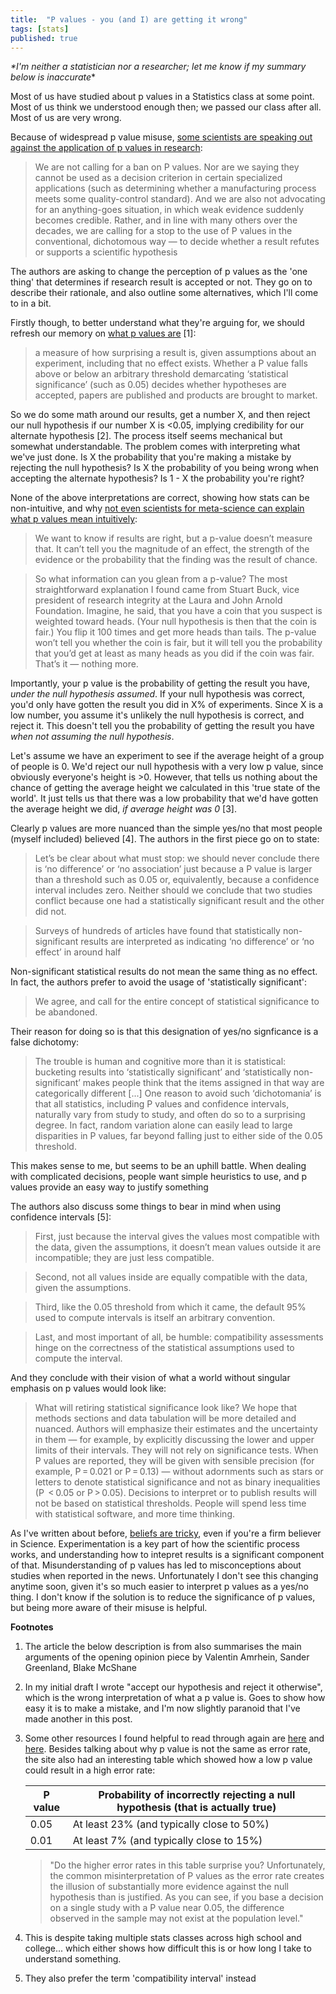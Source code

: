 ```yaml
---
title:  "P values - you (and I) are getting it wrong"
tags: [stats]
published: true
---
```


*\*I'm neither a statistician nor a researcher; let me know if my summary below is inaccurate*\*

Most of us have studied about p values in a Statistics class at some point. Most of us think we understood enough then; we passed our class after all. Most of us are very wrong. 

Because of widespread p value misuse, [some scientists are speaking out against the application of p values in research](https://www.nature.com/articles/d41586-019-00857-9 "against p values"):

> We are not calling for a ban on P values. Nor are we saying they cannot be used as a decision criterion in certain specialized applications (such as determining whether a manufacturing process meets some quality-control standard). And we are also not advocating for an anything-goes situation, in which weak evidence suddenly becomes credible. Rather, and in line with many others over the decades, we are calling for a stop to the use of P values in the conventional, dichotomous way — to decide whether a result refutes or supports a scientific hypothesis

The authors are asking to change the perception of p values as the 'one thing' that determines if research result is accepted or not. They go on to describe their rationale, and also outline some alternatives, which I'll come to in a bit.

Firstly though, to better understand what they're arguing for, we should refresh our memory on [what p values are](https://www.nature.com/articles/d41586-019-00874-8 "p values") \[1\]: 

> a measure of how surprising a result is, given assumptions about an experiment, including that no effect exists. Whether a P value falls above or below an arbitrary threshold demarcating ‘statistical significance’ (such as 0.05) decides whether hypotheses are accepted, papers are published and products are brought to market.

So we do some math around our results, get a number X, and then reject our null hypothesis if our number X is <0.05, implying credibility for our alternate hypothesis \[2\]. The process itself seems mechanical but somewhat understandable. The problem comes with interpreting what we've just done. Is X the probability that you're making a mistake by rejecting the null hypothesis? Is X the probability of you being wrong when accepting the alternate hypothesis? Is 1 - X the probability you're right?  

None of the above interpretations are correct, showing how stats can be non-intuitive, and why [not even scientists for meta-science can explain what p values mean intuitively](https://fivethirtyeight.com/features/not-even-scientists-can-easily-explain-p-values/? "easily explain"):

> We want to know if results are right, but a p-value doesn’t measure that. It can’t tell you the magnitude of an effect, the strength of the evidence or the probability that the finding was the result of chance.

> So what information can you glean from a p-value? The most straightforward explanation I found came from Stuart Buck, vice president of research integrity at the Laura and John Arnold Foundation. Imagine, he said, that you have a coin that you suspect is weighted toward heads. (Your null hypothesis is then that the coin is fair.) You flip it 100 times and get more heads than tails. The p-value won’t tell you whether the coin is fair, but it will tell you the probability that you’d get at least as many heads as you did if the coin was fair. That’s it — nothing more.

Importantly, your p value is the probability of getting the result you have, *under the null hypothesis assumed*. If your null hypothesis was correct, you'd only have gotten the result you did in X% of experiments. Since X is a low number, you assume it's unlikely the null hypothesis is correct, and reject it. This doesn't tell you the probability of getting the result you have *when not assuming the null hypothesis*. 

Let's assume we have an experiment to see if the average height of a group of people is 0. We'd reject our null hypothesis with a very low p value, since obviously everyone's height is >0. However, that tells us nothing about the chance of getting the average height we calculated in this 'true state of the world'. It just tells us that there was a low probability that we'd have gotten the average height we did, *if average height was 0* \[3\].

Clearly p values are more nuanced than the simple yes/no that most people (myself included) believed \[4\]. The authors in the first piece go on to state: 

> Let’s be clear about what must stop: we should never conclude there is ‘no difference’ or ‘no association’ just because a P value is larger than a threshold such as 0.05 or, equivalently, because a confidence interval includes zero. Neither should we conclude that two studies conflict because one had a statistically significant result and the other did not.

> Surveys of hundreds of articles have found that statistically non-significant results are interpreted as indicating ‘no difference’ or ‘no effect’ in around half

Non-significant statistical results do not mean the same thing as no effect. In fact, the authors prefer to avoid the usage of 'statistically significant':

> We agree, and call for the entire concept of statistical significance to be abandoned.

Their reason for doing so is that this designation of yes/no signficance is a false dichotomy:

> The trouble is human and cognitive more than it is statistical: bucketing results into ‘statistically significant’ and ‘statistically non-significant’ makes people think that the items assigned in that way are categorically different \[...\] One reason to avoid such ‘dichotomania’ is that all statistics, including P values and confidence intervals, naturally vary from study to study, and often do so to a surprising degree. In fact, random variation alone can easily lead to large disparities in P values, far beyond falling just to either side of the 0.05 threshold.

This makes sense to me, but seems to be an uphill battle. When dealing with complicated decisions, people want simple heuristics to use, and p values provide an easy way to justify something

The authors also discuss some things to bear in mind when using confidence intervals \[5\]:

> First, just because the interval gives the values most compatible with the data, given the assumptions, it doesn’t mean values outside it are incompatible; they are just less compatible.

> Second, not all values inside are equally compatible with the data, given the assumptions.

> Third, like the 0.05 threshold from which it came, the default 95% used to compute intervals is itself an arbitrary convention.

> Last, and most important of all, be humble: compatibility assessments hinge on the correctness of the statistical assumptions used to compute the interval.

And they conclude with their vision of what a world without singular emphasis on p values would look like:

> What will retiring statistical significance look like? We hope that methods sections and data tabulation will be more detailed and nuanced. Authors will emphasize their estimates and the uncertainty in them — for example, by explicitly discussing the lower and upper limits of their intervals. They will not rely on significance tests. When P values are reported, they will be given with sensible precision (for example, P = 0.021 or P = 0.13) — without adornments such as stars or letters to denote statistical significance and not as binary inequalities (P  < 0.05 or P > 0.05). Decisions to interpret or to publish results will not be based on statistical thresholds. People will spend less time with statistical software, and more time thinking.

As I've written about before, [beliefs are tricky](https://www.leonlinsx.com/tell-me-why/ "belief"), even if you're a firm believer in Science. Experimentation is a key part of how the scientific process works, and understanding how to intepret results is a significant component of that. Misunderstanding of p values has led to misconceptions about studies when reported in the news. Unfortunately I don't see this changing anytime soon, given it's so much easier to interpret p values as a yes/no thing. I don't know if the solution is to reduce the significance of p values, but being more aware of their misuse is helpful. 

**Footnotes**
1. The article the below description is from also summarises the main arguments of the opening opinion piece by Valentin Amrhein, Sander Greenland, Blake McShane
2. In my initial draft I wrote "accept our hypothesis and reject it otherwise", which is the wrong interpretation of what a p value is. Goes to show how easy it is to make a mistake, and I'm now slightly paranoid that I've made another in this post.
3. Some other resources I found helpful to read through again are [here](https://blog.minitab.com/blog/adventures-in-statistics-2/how-to-correctly-interpret-p-values "interpret") and [here](https://blog.minitab.com/blog/adventures-in-statistics-2/understanding-hypothesis-tests-significance-levels-alpha-and-p-values-in-statistics? "stats"). Besides talking about why p value is not the same as error rate, the site also had an interesting table which showed how a low p value could result in a high error rate:

    |P value           | Probability of incorrectly rejecting a null hypothesis (that is actually true)|
    |----------------- | ------------------------------------------------------------------------------|
    |0.05              | At least 23% (and typically close to 50%)                                     |
    |0.01              | At least 7% (and typically close to 15%)                                      |
    
    > "Do the higher error rates in this table surprise you? Unfortunately, the common misinterpretation of P values as the error rate creates the illusion of substantially more evidence against the null hypothesis than is justified. As you can see, if you base a decision on a single study with a P value near 0.05, the difference observed in the sample may not exist at the population level."
4. This is despite taking multiple stats classes across high school and college... which either shows how difficult this is or how long I take to understand something.
5. They also prefer the term 'compatibility interval' instead
